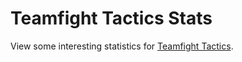 # Teamfight Tactics Stats

View some interesting statistics for [Teamfight Tactics](https://teamfighttactics.leagueoflegends.com/).
